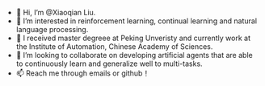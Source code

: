 - 👋 Hi, I’m @Xiaoqian Liu.
- 👀 I’m interested in reinforcement learning, continual learning and natural language processing.
- 🌱 I received master degreee at Peking Unveristy and currently work at the Institute of Automation, Chinese Academy of Sciences.
- 💞️ I’m looking to collaborate on developing artificial agents that are able to continuously learn and generalize well to multi-tasks.
- 📫 Reach me through emails or github！

<!---
lxqpku/lxqpku is a ✨ special ✨ repository because its `README.md` (this file) appears on your GitHub profile.
You can click the Preview link to take a look at your changes.
--->
